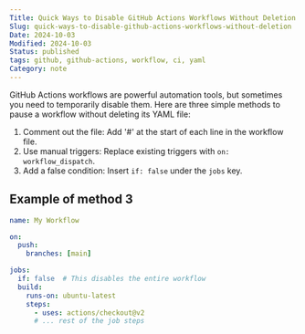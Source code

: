 ```yaml
---
Title: Quick Ways to Disable GitHub Actions Workflows Without Deletion
Slug: quick-ways-to-disable-github-actions-workflows-without-deletion
Date: 2024-10-03
Modified: 2024-10-03
Status: published
tags: github, github-actions, workflow, ci, yaml
Category: note
---
```


GitHub Actions workflows are powerful automation tools, but sometimes you need to temporarily disable them. Here are three simple methods to pause a workflow without deleting its YAML file:

1. Comment out the file: Add '#' at the start of each line in the workflow file.
2. Use manual triggers: Replace existing triggers with `on: workflow_dispatch`.
3. Add a false condition: Insert `if: false` under the `jobs` key.


## Example of method 3
```yaml
name: My Workflow

on:
  push:
    branches: [main]

jobs:
  if: false  # This disables the entire workflow
  build:
    runs-on: ubuntu-latest
    steps:
      - uses: actions/checkout@v2
      # ... rest of the job steps
```